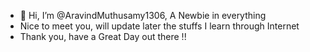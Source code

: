 - 👋 Hi, I’m @AravindMuthusamy1306, A Newbie in everything
-  Nice to meet you, will update later the stuffs I learn through Internet
-  Thank you, have a Great Day out there !!
